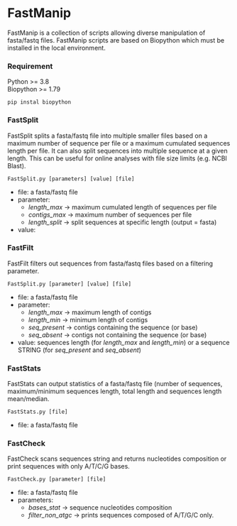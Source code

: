 # FastManip

FastManip is a collection of scripts allowing diverse manipulation of fasta/fastq files. 
FastManip scripts are based on Biopython which must be installed in the local environment.

### Requirement

Python >= 3.8  
Biopython >= 1.79  

    pip instal biopython

### FastSplit

FastSplit splits a fasta/fastq file into multiple smaller files based on a maximum
number of sequence per file or a maximum cumulated sequences length per file. It can 
also split sequences into multiple sequence at a given length.
This can be useful for online analyses with file size limits (e.g. NCBI Blast). 

    FastSplit.py [parameters] [value] [file]  
 
- file: a fasta/fastq file
- parameter:
  - *length_max* -> maximum cumulated length of sequences per file  
  - *contigs_max* -> maximum number of sequences per file  
  - *length_split* -> split sequences at specific length (output = fasta)
- value: 

### FastFilt

FastFilt filters out sequences from fasta/fastq files based on a filtering parameter.

    FastSplit.py [parameter] [value] [file]  

- file: a fasta/fastq file
- parameter:
  - *length_max* -> maximum length of contigs  
  - *length_min* -> minimum length of contigs  
  - *seq_present* -> contigs containing the sequence (or base)  
  - *seq_absent* -> contigs not containing the sequence (or base)
- value: sequences length (for *length_max* and *length_min*) or a sequence STRING 
(for *seq_present* and *seq_absent*)


### FastStats

FastStats can output statistics of a fasta/fastq file (number of sequences, 
maximum/minimum sequences length, total length and sequences length mean/median.

    FastStats.py [file]

- file: a fasta/fastq file

### FastCheck

FastCheck scans sequences string and returns nucleotides composition or print sequences 
with only A/T/C/G bases.

    FastCheck.py [parameter] [file]  
 
- file: a fasta/fastq file
- parameters:
  - *bases_stat* -> sequence nucleotides composition 
  - *filter_non_atgc* -> prints sequences composed of A/T/G/C only.
